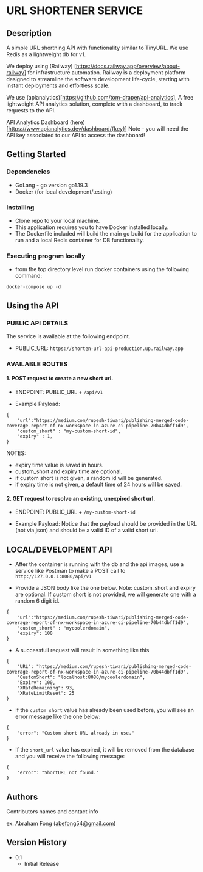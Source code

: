 # URL SHORTENER SERVICE

## Description

A simple URL shortning API with functionality similar to TinyURL.
We use Redis as a lightweight db for v1.

We deploy using (Railway) [https://docs.railway.app/overview/about-railway] for infrastructure automation. Railway is a deployment platform designed to streamline the software development life-cycle, starting with instant deployments and effortless scale.

We use (apianalytics)[https://github.com/tom-draper/api-analytics], A free lightweight API analytics solution, complete with a dashboard, to track requests to the API.

API Analytics Dashboard (here) [https://www.apianalytics.dev/dashboard/{key}]
Note - you will need the API key associated to our API to access the dashboard!

## Getting Started

### Dependencies

- GoLang - go version go1.19.3
- Docker (for local development/testing)

### Installing

- Clone repo to your local machine.
- This application requires you to have Docker installed locally.
- The Dockerfile included will build the main go build for the application to run and a local Redis container for DB functionality.

### Executing program locally

- from the top directory level run docker containers using the following command:

```
docker-compose up -d
```

## Using the API

### PUBLIC API DETAILS

The service is available at the following endpoint.

- PUBLIC_URL: `https://shorten-url-api-production.up.railway.app`

### AVAILABLE ROUTES

#### 1. POST request to create a new short url.

- ENDPOINT: PUBLIC_URL + `/api/v1`

- Example Payload:

```
{
    "url":"https://medium.com/rupesh-tiwari/publishing-merged-code-coverage-report-of-nx-workspace-in-azure-ci-pipeline-70b44dbff1d9",
    "custom_short" : "my-custom-short-id",
    "expiry" : 1,
}
```

NOTES:

- expiry time value is saved in hours.
- custom_short and expiry time are optional.
- if custom short is not given, a random id will be generated.
- if expiry time is not given, a default time of 24 hours will be saved.

#### 2. GET request to resolve an existing, unexpired short url.

- ENDPOINT: PUBLIC_URL + `/my-custom-short-id`

- Example Payload: Notice that the payload should be provided in the URL (not via json) and should be a valid ID of a valid short url.

## LOCAL/DEVELOPMENT API

- After the container is running with the db and the api images,
  use a service like Postman to make a POST call to `http://127.0.0.1:8080/api/v1`

- Provide a JSON body like the one below. Note: custom_short and expiry are optional.
  If custom short is not provided, we will generate one with a random 6 digit id.

```
{
    "url":"https://medium.com/rupesh-tiwari/publishing-merged-code-coverage-report-of-nx-workspace-in-azure-ci-pipeline-70b44dbff1d9",
    "custom_short" : "mycoolerdomain",
    "expiry": 100
}
```

- A successfull request will result in something like this

```
{
    "URL": "https://medium.com/rupesh-tiwari/publishing-merged-code-coverage-report-of-nx-workspace-in-azure-ci-pipeline-70b44dbff1d9",
    "CustomShort": "localhost:8080/mycoolerdomain",
    "Expiry": 100,
    "XRateRemaining": 93,
    "XRateLimitReset": 25
}

```

- If the `custom_short` value has already been used before, you will see an error message like the one below:

```
{
    "error": "Custom short URL already in use."
}
```

- If the `short_url` value has expired, it will be removed from the database and you will receive the following message:

```
{
    "error": "ShortURL not found."
}
```

## Authors

Contributors names and contact info

ex. Abraham Fong (abefong54@gmail.com)

## Version History

- 0.1
  - Initial Release
